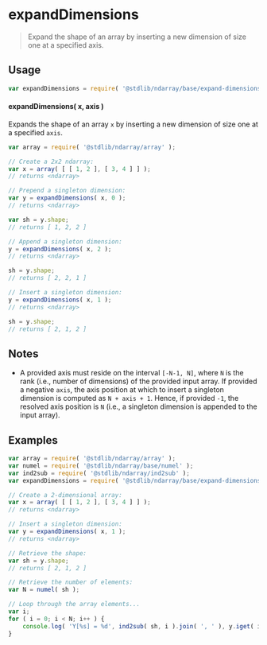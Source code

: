 <!--

@license Apache-2.0

Copyright (c) 2022 The Stdlib Authors.

Licensed under the Apache License, Version 2.0 (the "License");
you may not use this file except in compliance with the License.
You may obtain a copy of the License at

   http://www.apache.org/licenses/LICENSE-2.0

Unless required by applicable law or agreed to in writing, software
distributed under the License is distributed on an "AS IS" BASIS,
WITHOUT WARRANTIES OR CONDITIONS OF ANY KIND, either express or implied.
See the License for the specific language governing permissions and
limitations under the License.

-->

# expandDimensions

> Expand the shape of an array by inserting a new dimension of size one at a specified axis.

<!-- Section to include introductory text. Make sure to keep an empty line after the intro `section` element and another before the `/section` close. -->

<section class="intro">

</section>

<!-- /.intro -->

<!-- Package usage documentation. -->

<section class="usage">

## Usage

```javascript
var expandDimensions = require( '@stdlib/ndarray/base/expand-dimensions' );
```

#### expandDimensions( x, axis )

Expands the shape of an array `x` by inserting a new dimension of size one at a specified `axis`.

```javascript
var array = require( '@stdlib/ndarray/array' );

// Create a 2x2 ndarray:
var x = array( [ [ 1, 2 ], [ 3, 4 ] ] );
// returns <ndarray>

// Prepend a singleton dimension:
var y = expandDimensions( x, 0 );
// returns <ndarray>

var sh = y.shape;
// returns [ 1, 2, 2 ]

// Append a singleton dimension:
y = expandDimensions( x, 2 );
// returns <ndarray>

sh = y.shape;
// returns [ 2, 2, 1 ]

// Insert a singleton dimension:
y = expandDimensions( x, 1 );
// returns <ndarray>

sh = y.shape;
// returns [ 2, 1, 2 ]
```

</section>

<!-- /.usage -->

<!-- Package usage notes. Make sure to keep an empty line after the `section` element and another before the `/section` close. -->

<section class="notes">

## Notes

-   A provided axis must reside on the interval `[-N-1, N]`, where `N` is the rank (i.e., number of dimensions) of the provided input array. If provided a negative `axis`, the axis position at which to insert a singleton dimension is computed as `N + axis + 1`. Hence, if provided `-1`, the resolved axis position is `N` (i.e., a singleton dimension is appended to the input array).

</section>

<!-- /.notes -->

<!-- Package usage examples. -->

<section class="examples">

## Examples

<!-- eslint no-undef: "error" -->

```javascript
var array = require( '@stdlib/ndarray/array' );
var numel = require( '@stdlib/ndarray/base/numel' );
var ind2sub = require( '@stdlib/ndarray/ind2sub' );
var expandDimensions = require( '@stdlib/ndarray/base/expand-dimensions' );

// Create a 2-dimensional array:
var x = array( [ [ 1, 2 ], [ 3, 4 ] ] );
// returns <ndarray>

// Insert a singleton dimension:
var y = expandDimensions( x, 1 );
// returns <ndarray>

// Retrieve the shape:
var sh = y.shape;
// returns [ 2, 1, 2 ]

// Retrieve the number of elements:
var N = numel( sh );

// Loop through the array elements...
var i;
for ( i = 0; i < N; i++ ) {
    console.log( 'Y[%s] = %d', ind2sub( sh, i ).join( ', ' ), y.iget( i ) );
}
```

</section>

<!-- /.examples -->

<!-- Section to include cited references. If references are included, add a horizontal rule *before* the section. Make sure to keep an empty line after the `section` element and another before the `/section` close. -->

<section class="references">

</section>

<!-- /.references -->

<!-- Section for related `stdlib` packages. Do not manually edit this section, as it is automatically populated. -->

<section class="related">

</section>

<!-- /.related -->

<!-- Section for all links. Make sure to keep an empty line after the `section` element and another before the `/section` close. -->

<section class="links">

</section>

<!-- /.links -->
